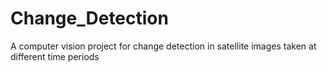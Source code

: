 # Change_Detection
A computer vision project for change detection in satellite images taken at different time periods
